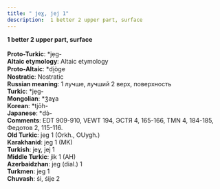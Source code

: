 ```yaml
---
title: " jeɣ, jej 1"
description:  1 better 2 upper part, surface
---
```

<p data-pagefind-weight="0.5">
<strong> 1 better 2 upper part, surface</strong><br><br>
<strong>Proto-Turkic</strong>:  *jẹg-<br>
<strong>Altaic etymology</strong>:  Altaic etymology<br>
<strong> Proto-Altaic</strong>:  *di̯òge<br>
<strong>Nostratic</strong>:  Nostratic<br>
<strong>Russian meaning</strong>:  1 лучше, лучший 2 верх, поверхность<br>
<strong>Turkic</strong>:  *jẹg-<br>
<strong>Mongolian</strong>:  *ǯaɣa<br>
<strong>Korean</strong>:  *tjōh-<br>
<strong>Japanese</strong>:  *dǝ̀-<br>
<strong>Comments</strong>:  EDT 909-910, VEWT 194, ЭСТЯ 4, 165-166, TMN 4, 184-185, Федотов 2, 115-116.<br>
<strong>Old Turkic</strong>:  jeg 1 (Orkh., OUygh.)<br>
<strong>Karakhanid</strong>:  jeg 1 (MK)<br>
<strong>Turkish</strong>:  jeɣ, jej 1<br>
<strong>Middle Turkic</strong>:  jik 1 (AH)<br>
<strong>Azerbaidzhan</strong>:  jeg (dial.) 1<br>
<strong>Turkmen</strong>:  jeg 1<br>
<strong>Chuvash</strong>:  śi, śije 2<br>

</p>
